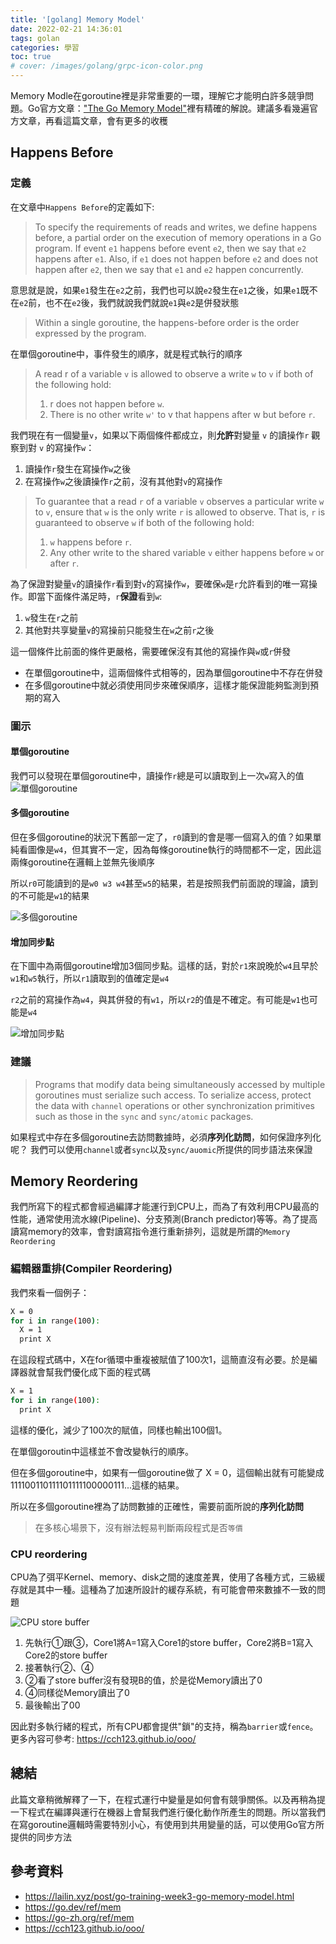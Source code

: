 ```yaml
---
title: '[golang] Memory Model'
date: 2022-02-21 14:36:01
tags: golan
categories: 學習
toc: true
# cover: /images/golang/grpc-icon-color.png
---
```


Memory Modle在goroutine裡是非常重要的一環，理解它才能明白許多競爭問題。Go官方文章：["The Go Memory Model"](https://go.dev/ref/mem)裡有精確的解說。建議多看幾遍官方文章，再看這篇文章，會有更多的收穫

<!-- more -->

## Happens Before

### 定義

在文章中`Happens Before`的定義如下:

> To specify the requirements of reads and writes, we define happens before, a partial order on the execution of memory operations in a Go program. If event `e1` happens before event `e2`, then we say that `e2` happens after `e1`. Also, if `e1` does not happen before `e2` and does not happen after `e2`, then we say that `e1` and `e2` happen concurrently.

意思就是說，如果`e1`發生在`e2`之前，我們也可以說`e2`發生在`e1`之後，如果`e1`既不在`e2`前，也不在`e2`後，我們就說我們就說`e1`與`e2`是併發狀態

> Within a single goroutine, the happens-before order is the order expressed by the program.

在單個goroutine中，事件發生的順序，就是程式執行的順序

> A read r of a variable `v` is allowed to observe a write `w` to `v` if both of the following hold:
>
> 1. r does not happen before `w`.
> 2. There is no other write `w'` to v that happens after w but before `r`.

我們現在有一個變量`v`，如果以下兩個條件都成立，則**允許**對變量 `v` 的讀操作`r` 觀察到對 `v` 的寫操作`w`：

1. 讀操作`r`發生在寫操作`w`之後
2. 在寫操作`w`之後讀操作`r`之前，沒有其他對`v`的寫操作

> To guarantee that a read `r` of a variable `v` observes a particular write `w` to `v`, ensure that `w` is the only write `r` is allowed to observe. That is, `r` is guaranteed to observe `w` if both of the following hold:
>
> 1. `w` happens before `r`.
> 2. Any other write to the shared variable `v` either happens before `w` or after `r`.

為了保證對變量`v`的讀操作`r`看到對`v`的寫操作`w`，要確保`w`是`r`允許看到的唯一寫操作。即當下面條件滿足時，`r`**保證**看到`w`:

1. `w`發生在`r`之前
2. 其他對共享變量`v`的寫操前只能發生在`w`之前`r`之後

這一個條件比前面的條件更嚴格，需要確保沒有其他的寫操作與`w`或`r`併發

+ 在單個goroutine中，這兩個條件式相等的，因為單個goroutine中不存在併發
+ 在多個goroutine中就必須使用同步來確保順序，這樣才能保證能夠監測到預期的寫入

### 圖示

#### 單個goroutine

我們可以發現在單個goroutine中，讀操作`r`總是可以讀取到上一次`w`寫入的值
![單個goroutine](/images/golang/memory-model/single-goroutine.png)

#### 多個goroutine

但在多個goroutine的狀況下舊部一定了，`r0`讀到的會是哪一個寫入的值？如果單純看圖像是`w4`，但其實不一定，因為每條goroutine執行的時間都不一定，因此這兩條goroutine在邏輯上並無先後順序

所以`r0`可能讀到的是`w0 w3 w4`甚至`w5`的結果，若是按照我們前面說的理論，讀到的不可能是`w1`的結果

![多個goroutine](/images/golang/memory-model/multi-goroutine.png)

#### 增加同步點

在下圖中為兩個goroutine增加3個同步點。這樣的話，對於`r1`來說晚於`w4`且早於`w1`和`w5`執行，所以`r1`讀取到的值確定是`w4`

`r2`之前的寫操作為`w4`，與其併發的有`w1`，所以`r2`的值是不確定。有可能是`w1`也可能是`w4`

![增加同步點](/images/golang/memory-model/sync.png)

### 建議

> Programs that modify data being simultaneously accessed by multiple goroutines must serialize such access.
To serialize access, protect the data with `channel` operations or other synchronization primitives such as those in the `sync` and `sync/atomic` packages.

如果程式中存在多個goroutine去訪問數據時，必須**序列化訪問**，如何保證序列化呢？ 我們可以使用`channel`或者`sync`以及`sync/auomic`所提供的同步語法來保證

## Memory Reordering

我們所寫下的程式都會經過編譯才能運行到CPU上，而為了有效利用CPU最高的性能，通常使用流水線(Pipeline)、分支預測(Branch predictor)等等。為了提高讀寫memory的效率，會對讀寫指令進行重新排列，這就是所謂的`Memory Reordering`

### 編輯器重排(Compiler Reordering)

我們來看一個例子：

```bash
X = 0
for i in range(100):
  X = 1
  print X
```

在這段程式碼中，X在for循環中重複被賦值了100次1，這簡直沒有必要。於是編譯器就會幫我們優化成下面的程式碼

```bash
X = 1
for i in range(100):
  print X
```

這樣的優化，減少了100次的賦值，同樣也輸出100個1。

在單個goroutin中這樣並不會改變執行的順序。

但在多個goroutine中，如果有一個goroutine做了 X = 0，這個輸出就有可能變成111100110111101111100000111...這樣的結果。

所以在多個goroutine裡為了訪問數據的正確性，需要前面所說的**序列化訪問**

> 在多核心場景下，沒有辦法輕易判斷兩段程式是否`等價`

### CPU reordering

CPU為了弭平Kernel、memory、disk之間的速度差異，使用了各種方式，三級緩存就是其中一種。這種為了加速所設計的緩存系統，有可能會帶來數據不一致的問題

![CPU store buffer](/images/golang/memory-model/cpu-store-buffer.png)

1. 先執行①跟③，Core1將A=1寫入Core1的store buffer，Core2將B=1寫入Core2的store buffer
2. 接著執行②、④
3. ②看了store buffer沒有發現B的值，於是從Memory讀出了0
4. ④同樣從Memory讀出了0
5. 最後輸出了00

因此對多執行緒的程式，所有CPU都會提供"鎖"的支持，稱為`barrier`或`fence`。
更多內容可參考: <https://cch123.github.io/ooo/>

## 總結

此篇文章稍微解釋了一下，在程式運行中變量是如何會有競爭關係。以及再稍為提一下程式在編譯與運行在機器上會幫我們進行優化動作所產生的問題。所以當我們在寫goroutine邏輯時需要特別小心，有使用到共用變量的話，可以使用Go官方所提供的同步方法

## 參考資料

+ <https://lailin.xyz/post/go-training-week3-go-memory-model.html>
+ <https://go.dev/ref/mem>
+ <https://go-zh.org/ref/mem>
+ <https://cch123.github.io/ooo/>
